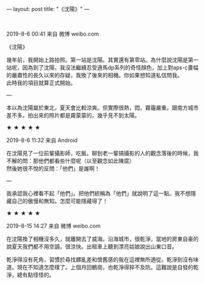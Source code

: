 —
layout: post
title: "《沈陽》"
—

  
&nbsp;
&nbsp;




2019-8-6 00:41 来自 微博 weibo.com

《沈陽》

幾年前，我開始上路拍照。第一站是沈陽。其實還有第零站。為什麼說沈陽是第一站呢，因為到了沈陽，我沒法繼續忍受適馬dp系列的奇怪顏色，加上對aps-c畫幅的嚴肅性的長久以來的存疑，我換了後來的相機。你如果想知道私信問我。
<br>此時我的項目就算正式開始。

—

本以為沈陽屬於東北，夏天會比較涼爽。但實際很熱，悶，霧霾嚴重。跟南方城市差不多。拍出來的照片都是霧蒙蒙的，幾乎見不到太陽。

★                ★                ★                ★                ★

2019-8-6 11:32 来自 Android

在沈陽見了一位前輩攝影師，吃飯。聊到老一輩搞攝影的人的觀念落後的時候，我不解的問：那他們都看些什麼呢（以至觀念如此陳腐）
<br>然後她很不悅的反問：「他們」是誰啊！

—

我承認我心裡看不起「他們」。把他們統稱為「他們」就說明了這一點。我不想隱藏自己的傲慢和無知。怎麼可能隱藏得了！ ​​​​

★                ★                ★                ★                ★

2019-8-15 14:27 来自 微博 weibo.com

在沈陽換了相機沒多久，就離開去了威海。沿海城市，很乾淨，當地的房東自豪的說夏天我們都不用空調，很涼快。出租車上聽到漂亮姑娘說出山東口音。

乾淨得沒有死角，習慣於尋找髒亂差和懷舊感的我在這裡無所適從。乾淨到沒有味道。現在不知道怎麼樣了。上個月回鶴崗，也乾淨得猝不及防。這難說是自發的乾淨，總有點怪怪的。